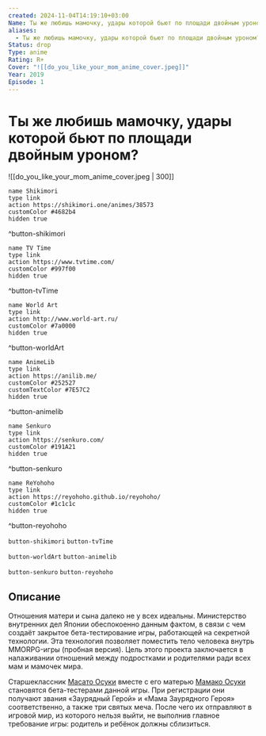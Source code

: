```yaml
---
created: 2024-11-04T14:19:10+03:00
Name: Ты же любишь мамочку, удары которой бьют по площади двойным уроном?
aliases:
  - Ты же любишь мамочку, удары которой бьют по площади двойным уроном?
Status: drop
Type: anime
Rating: R+
Cover: "![[do_you_like_your_mom_anime_cover.jpeg]]"
Year: 2019
Episode: 1
---
```


# Ты же любишь мамочку, удары которой бьют по площади двойным уроном?

![[do_you_like_your_mom_anime_cover.jpeg | 300]]

```button
name Shikimori
type link
action https://shikimori.one/animes/38573
customColor #4682b4
hidden true
```
^button-shikimori

```button
name TV Time
type link
action https://www.tvtime.com/
customColor #997f00
hidden true
```
^button-tvTime

```button
name World Art
type link
action http://www.world-art.ru/
customColor #7a0000
hidden true
```
^button-worldArt

```button
name AnimeLib
type link
action https://anilib.me/
customColor #252527
customTextColor #7E57C2
hidden true
```
^button-animelib

```button
name Senkuro
type link
action https://senkuro.com/
customColor #191A21
hidden true
```
^button-senkuro

```button
name ReYohoho
type link
action https://reyohoho.github.io/reyohoho/
customColor #1c1c1c
hidden true
```
^button-reyohoho

`button-shikimori` `button-tvTime`

`button-worldArt` `button-animelib`

`button-senkuro` `button-reyohoho`

## Описание

Отношения матери и сына далеко не у всех идеальны. Министерство внутренних дел Японии обеспокоенно данным фактом, в связи с чем создаёт закрытое бета-тестирование игры, работающей на секретной технологии. Эта технология позволяет поместить тело человека внутрь MMORPG-игры (пробная версия). Цель этого проекта заключается в налаживании отношений между подростками и родителями ради всех мам и мамочек мира.

Старшеклассник [Масато Осуки](https://shikimori.one/characters/152716-masato-oosuki) вместе с его матерью [Мамако Осуки](https://shikimori.one/characters/152715-mamako-oosuki) становятся бета-тестерами данной игры. При регистрации они получают звания «Заурядный Герой» и «Мама Заурядного Героя» соответственно, а также три святых меча. После чего их отправляют в игровой мир, из которого нельзя выйти, не выполнив главное требование игры: родитель и ребёнок должны сблизиться.
